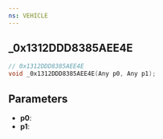 ```yaml
---
ns: VEHICLE
---
```

## _0x1312DDD8385AEE4E

```c
// 0x1312DDD8385AEE4E
void _0x1312DDD8385AEE4E(Any p0, Any p1);
```


## Parameters
* **p0**: 
* **p1**: 

